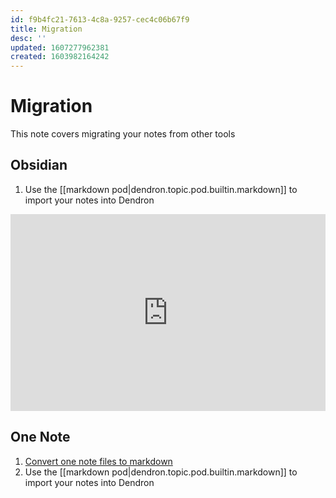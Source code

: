 ```yaml
---
id: f9b4fc21-7613-4c8a-9257-cec4c06b67f9
title: Migration
desc: ''
updated: 1607277962381
created: 1603982164242
---
```


# Migration

This note covers migrating your notes from other tools

## Obsidian
1. Use the [[markdown pod|dendron.topic.pod.builtin.markdown]] to import your notes into Dendron

<div style="position: relative; padding-bottom: 62.5%; height: 0;"><iframe src="https://www.loom.com/embed/b2cb9672c6814ae5b149eae8e3fbca0b" frameborder="0" webkitallowfullscreen mozallowfullscreen allowfullscreen style="position: absolute; top: 0; left: 0; width: 100%; height: 100%;"></iframe></div>

## One Note

1. [Convert one note files to markdown](https://itectec.com/superuser/how-to-export-all-onenote-pages-to-individual-markdown-files/)
2. Use the [[markdown pod|dendron.topic.pod.builtin.markdown]] to import your notes into Dendron

